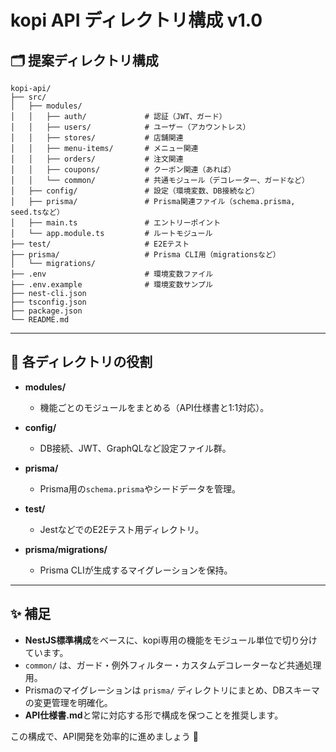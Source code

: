 # kopi API ディレクトリ構成 v1.0

## 🗂️ 提案ディレクトリ構成

```
kopi-api/
├── src/
│   ├── modules/
│   │   ├── auth/             # 認証（JWT、ガード）
│   │   ├── users/            # ユーザー（アカウントレス）
│   │   ├── stores/           # 店舗関連
│   │   ├── menu-items/       # メニュー関連
│   │   ├── orders/           # 注文関連
│   │   ├── coupons/          # クーポン関連（あれば）
│   │   └── common/           # 共通モジュール（デコレーター、ガードなど）
│   ├── config/               # 設定（環境変数、DB接続など）
│   ├── prisma/               # Prisma関連ファイル（schema.prisma, seed.tsなど）
│   ├── main.ts               # エントリーポイント
│   └── app.module.ts         # ルートモジュール
├── test/                     # E2Eテスト
├── prisma/                   # Prisma CLI用（migrationsなど）
│   └── migrations/
├── .env                      # 環境変数ファイル
├── .env.example              # 環境変数サンプル
├── nest-cli.json
├── tsconfig.json
├── package.json
└── README.md
```

---

## 🔑 各ディレクトリの役割

* **modules/**

  * 機能ごとのモジュールをまとめる（API仕様書と1:1対応）。
* **config/**

  * DB接続、JWT、GraphQLなど設定ファイル群。
* **prisma/**

  * Prisma用の`schema.prisma`やシードデータを管理。
* **test/**

  * JestなどでのE2Eテスト用ディレクトリ。
* **prisma/migrations/**

  * Prisma CLIが生成するマイグレーションを保持。

---

## ✨ 補足

* **NestJS標準構成**をベースに、kopi専用の機能をモジュール単位で切り分けています。
* `common/` は、ガード・例外フィルター・カスタムデコレーターなど共通処理用。
* Prismaのマイグレーションは `prisma/` ディレクトリにまとめ、DBスキーマの変更管理を明確化。
* **API仕様書.md**と常に対応する形で構成を保つことを推奨します。

この構成で、API開発を効率的に進めましょう 🚀

